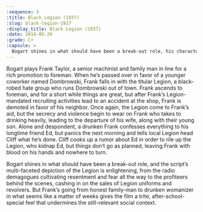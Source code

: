 ```yaml
---
:sequence: 3
:title: Black Legion (1937)
:slug: black-legion-1937
:display_title: Black Legion (1937)
:date: 2014-05-20
:grade: C+
:capsule: >
  Bogart shines in what should have been a break-out role, his character going from honest family-man to drunken womanizer in what seems like a matter of weeks gives the film a trite, after-school-special feel.
---
```

Bogart plays Frank Taylor, a senior machinist and family man in line for a rich promotion to foreman. When he’s passed over in favor of a younger coworker named Dombrowski, Frank falls in with the titular Legion, a black-robed hate group who runs Dombrowski out of town. Frank ascends to foreman, and for a short while things are great, but after Frank’s Legion-mandated recruiting activities lead to an accident at the shop, Frank is demoted in favor of his neighbor. Once again, the Legion come to Frank’s aid, but the secrecy and violence begin to wear on Frank who takes to drinking heavily, leading to the departure of his wife, along with their young son. Alone and despondent, a drunken Frank confesses everything to his longtime friend Ed, but panics the next morning and tells local Legion head Cliff what he’s done. Cliff cooks up a rumor about Ed in order to rile up the Legion, who kidnap Ed, but things don’t go as planned, leaving Frank with blood on his hands and nowhere to turn.

Bogart shines in what should have been a break-out role, and the script’s multi-faceted depiction of the Legion is enlightening, from the radio demagogues cultivating resentment and fear all the way to the profiteers behind the scenes, cashing in on the sales of Legion uniforms and revolvers. But Frank’s going from honest family-man to drunken womanizer in what seems like a matter of weeks gives the film a trite, after-school-special feel that undermines the still-relevant social context.